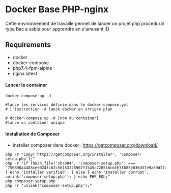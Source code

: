
# Docker Base PHP-nginx

Cette environnement de travaille permet de lancer un projet php procedural type Bac a sable pour apprendre en s'amusant :D

## Requirements

- docker
- docker-compose
- php7.4-fpm-alpine
- nginx:latest


#### Lancer le container

```shell
docker-compose up -d 

#lance les services définie dans le docker-compose.yml
# l'instruction -d lance docker en arriere plan 

# docker-compose up -d [nom du container]
#lance un container unique 
```
#### Installation de Composer
- installer composer  dans docker : https://getcomposer.org/download/

```shell
php -r "copy('https://getcomposer.org/installer', 'composer-setup.php');"
php -r "if (hash_file('sha384', 'composer-setup.php') === '756890a4488ce9024fc62c56153228907f1545c228516cbf63f885e036d37e9a59d27d63f46af1d4d07ee0f76181c7d3') { echo 'Installer verified'; } else { echo 'Installer corrupt'; unlink('composer-setup.php'); } echo PHP_EOL;"
php composer-setup.php
php -r "unlink('composer-setup.php');"
```
